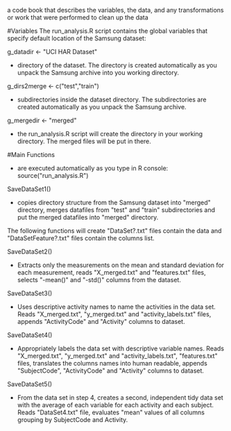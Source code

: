 a code book that describes the variables, the data, and any transformations
or work that were performed to clean up the data

#Variables
The run_analysis.R script contains the global variables
that specify default location of the Samsung dataset:

g_datadir <- "UCI HAR Dataset"          
- directory of the dataset.
The directory is created automatically as you unpack the Samsung archive into you working directory.

g_dirs2merge <- c("test","train") 
- subdirectories inside the dataset directory.
The subdirectories are created automatically as you unpack the Samsung archive.

g_mergedir <- "merged"
- the run_analysis.R script will create the directory in your working directory.
The merged files will be put in there.


#Main Functions
- are executed automatically as you type in R console:
source("run_analysis.R")

SaveDataSet1()
- copies directory structure from the Samsung dataset into "merged" directory,
merges datafiles from "test" and "train" subdirectories and put the merged datafiles
into "merged" directory.



The following functions will create "DataSet?.txt" files contain the data
and "DataSetFeature?.txt" files contain the columns list.

SaveDataSet2()
- Extracts only the measurements on the mean and standard deviation for each measurement,
reads "X_merged.txt" and "features.txt" files,
selects "-mean()" and "-std()" columns from the dataset.

SaveDataSet3()
- Uses descriptive activity names to name the activities in the data set.
Reads "X_merged.txt", "y_merged.txt" and "activity_labels.txt" files, 
appends "ActivityCode" and "Activity" columns to dataset.

SaveDataSet4()
- Appropriately labels the data set with descriptive variable names.
Reads "X_merged.txt", "y_merged.txt" and "activity_labels.txt", "features.txt" files, 
translates the columns names into human readable,
appends "SubjectCode", "ActivityCode" and "Activity" columns to dataset.

SaveDataSet5()
- From the data set in step 4, creates a second, independent tidy data set
with the average of each variable for each activity and each subject.
Reads "DataSet4.txt" file,
evaluates "mean" values of all columns grouping by SubjectCode and Activity.

